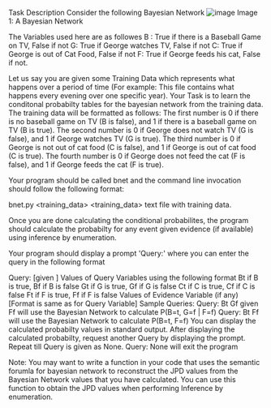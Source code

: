 Task Description
Consider the following Bayesian Network
![image](https://github.com/user-attachments/assets/f6a4f6dc-b017-4411-affc-d50ab470b99f)
Image 1: A Bayesian Network

The Variables used here are as followes
B : True if there is a Baseball Game on TV, False if not
G: True if George watches TV, False if not
C: True if George is out of Cat Food, False if not
F: True if George feeds his cat, False if not.

Let us say you are given some Training Data which represents what happens over a period of time (For example: This file contains what happens every evening over one specific year). Your Task is to learn the conditonal probabilty tables for the bayesian network from the training data. The training data will be formatted as follows:
The first number is 0 if there is no baseball game on TV (B is false), and 1 if there is a baseball game on TV (B is true).
The second number is 0 if George does not watch TV (G is false), and 1 if George watches TV (G is true).
The third number is 0 if George is not out of cat food (C is false), and 1 if George is out of cat food (C is true).
The fourth number is 0 if George does not feed the cat (F is false), and 1 if George feeds the cat (F is true).

Your program should be called bnet and the command line invocation should follow the following format:

bnet.py <training_data>
<training_data> text file with training data.

Once you are done calculating the conditional probabilites, the program should calculate the probabilty for any event given evidence (if available) using inference by enumeration.

Your program should display a prompt 'Query:' where you can enter the query in the following format

 Query: <query variable values> [given <evidence variable values>]
 Values of Query Variables using the following format
 Bt if B is true, Bf if B is false
 Gt if G is true, Gf if G is false
 Ct if C is true, Cf if C is false
 Ft if F is true, Ff if F is false
 Values of Evidence Variable (if any) [Format is same as for Query Variable]
 Sample Queries:
 Query: Bt Gf given Ff  will use the Bayesian Network to calculate P(B=t, G=f | F=f)
 Query: Bt Ff  will use the Bayesian Network to calculate P(B=t, F=f)
 You can display the calculated probabilty values in standard output.
 After displaying the calculated probabilty, request another Query by displaying the prompt.
 Repeat till Query is given as None.
 Query: None will exit the program

Note: You may want to write a function in your code that uses the semantic forumla for bayesian network to reconstruct the JPD values from the Bayesian Network values that you have calculated. You can use this function to obtain the JPD values when performing Inference by enumeration.
